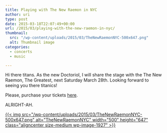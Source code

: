 ```yaml
---
title: Playing with The New Raemon in NYC
author: uri
type: post
date: 2015-03-18T22:07:49+00:00
url: /2015/03/playing-with-the-new-raemon-in-nyc/
thumbnail:
  src: "/wp-content/uploads/2015/03/TheNewRaemonNYC-500x647.png"
  alt: Thumbnail image
categories:
  - concerts
  - music

---
```

Hi there titans. As the new Doctoriol, I will share the stage with the The New Raemon, The Greatest, next Saturday March 28th. Looking forward to seeing you there titanics!

Please, purchase your tickets [here][1].

ALRIGHT-AH.

[{{< img src="/wp-content/uploads/2015/03/TheNewRaemonNYC-500x647.png" alt="TheNewRaemonNYC" width="500" height="647" class="aligncenter size-medium wp-image-1927" >}}][2]

 [1]: http://www.catalaninstituteofamerica.org/events/the-new-raemon-in-nyc/
 [2]: /wp-content/uploads/2015/03/TheNewRaemonNYC.png